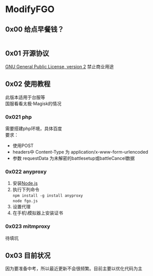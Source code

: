 # ModifyFGO
## 0x00 给点早餐钱？
![]()
## 0x01 开源协议
[GNU General Public License, version 2](http://www.gnu.org/licenses/old-licenses/gpl-2.0-standalone.html)
禁止商业用途
## 0x02 使用教程
此版本适用于台服等  
国服看看太极·Magisk的情况
### 0x021 php
需要搭建php环境，具体百度  
要求：
- 使用POST
- headers中 Content-Type 为 application/x-www-form-urlencoded
- 参数 requestData 为未解密的battlesetup或battleCancel数据
### 0x022 anyproxy
1. 安装[Node.js](https://nodejs.org)
2. 执行下列命令  
``
npm install -g install anyproxy
``  
``
node fgo.js
``
1. 设置代理
2. 在手机\模拟器上安装证书
### 0x023 mitmproxy
待填坑
## 0x03 目前状况
因为要准备中考，所以最近更新不会很频繁。目前主要以优化代码为主